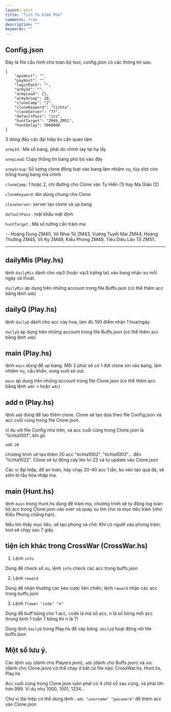 ```yaml
---
layout: post
title: "Tịch Tà Kiếm Phổ"
comments: true
description: ""
keywords: ""
---
```


## Config.json

Đây là file cấu hình cho toàn bộ tool, config.json có các thông tin sau:

    {
        "apiHost": "",
        "payHost": "",
        "loginPath": "",
        "armyId": "",
        "armyLead": {},
        "armyGroup": 20,
        "cloneCamp": "2",
        "cloneKeyword": "tichta",
        "cloneServer": "77",
        "defaultPass": "zzz",
        "huntTarget": "ZM49,ZM51",
        "huntDelay": 7000000
    }

3 dòng đầu các đại hiệp ko cần quan tâm

`armyId` : Mã số bang, phải do chính tay tại hạ lấy

`armyLead`: Copy thông tin bang phó bỏ vào đây

`armyGroup`: Số lượng clone đồng loạt vào bang làm nhiệm vụ, tùy slot còn trống trong bang mà chỉnh

`cloneCamp`: 1 hoặc 2, chỉ đường cho Clone vào Tụ Hiền (1) hay Ma Giáo (2)

`cloneKeyword`: tên dùng chung cho Clone

`closeServer`: server tạo clone và up bang

`defaultPass` : mật khẩu mặt định

`huntTarget` : Mã số tướng cần trảm ma

-- Hoàng Dung ZM40, Vô Nhai Tử ZM43, Vương Tuyết Mai ZM44, Hoàng Thường ZM45, Vô Kỵ ZM48, Kiều Phong ZM49, Tiêu Diêu Lão Tổ ZM51..


----------


## dailyMis (Play.hs)

lệnh `dailyMis` dành cho vip3 (hoặc vip3 tương lai) vào bang nhận xu mỗi ngày và thoát.

`dailyMis` áp dụng trên những account trong file Buffs.json (có thể thêm acc bằng lệnh `adb`)

## dailyQ (Play.hs)

lệnh `dailyQ` dành cho acc cày hoa, làm đủ 100 điểm nhận 1 hoa/ngày.

`dailyQ` áp dụng trên những account trong file Buffs.json (có thể thêm acc bằng lệnh `adb`)


## main (Play.hs)

lệnh `main` dùng để up bang. Mỗi 2 phút sẽ có 1 đợt clone xin vào bang, làm nhiệm vụ, cầu khấn, xong xuôi sẽ out.

`main` áp dụng trên những account trong file Clone.json (có thể thêm acc bằng lệnh `add n` hoặc `adc`)


## add n (Play.hs)

lệnh `add` dùng để tạo thêm clone. Clone sẽ tạo dựa theo file Config.json và acc cuối cùng trong file Clone.json.

ví dụ với file Config như trên, và acc cuối cùng trong Clone.json là "tichta1001", khi gõ

`add 20`

chương trình sẽ tạo thêm 20 acc "tichta1002", "tichta1003"... đến "tichta1022". Clone sẽ tự động cày lên lvl 23 và tự update vào Clone.json

Các vị đại hiệp, để an toàn, hãy chạy 20-40 acc 1 lần, ko nên tạo quá đà, sẽ sớm bị tẩu hỏa nhập ma.

## main (Hunt.hs)

lệnh `main` trong Hunt.hs dùng để trảm ma, chương trình sẽ tự động log toàn bộ acc trong Clone.json vào sver và  quay xu tìm cho ra mục tiêu trảm (như Kiều Phong chẳng hạn).

Nếu tìm thấy mục tiêu, sẽ tạo phòng và chờ. Khi có người vào phòng trảm, tool sẽ chạy sau 7 giây.

## tiện ích khác trong CrossWar (CrossWar.hs)

1. Lệnh `info`

Dùng để check số xu, lệnh `info` check các acc trong buffs.json

2. Lệnh `reward`

Dùng để nhận thưởng các kèo cược liên chiến, lệnh `reward` nhận các acc trong buffs.json

3. Lệnh `flower "code" "n"`

Dùng để buff bông cho 1 acc, code là mã số acc, n là số bông mỗi acc (trung bình 1 tuần 7 bông thì n là 7)

Dùng lệnh `dailyQ` trong Play.hs để cày bông. `dailyQ` hoạt động với file buffs.json

## Một số lưu ý.

Các lệnh `adp` (dành cho Players.json), `adb` (dành cho Buffs.json) và `adc` (dành cho Clone.json) có thể chạy ở bất cứ file nào: CrossWar.hs, Hunt.hs, Play.hs

Acc cuối cùng trong Clone.json luôn phải có 4 chữ số sau cùng, và phải lớn hơn 999. Ví dụ như 1000, 1001, 1234...

Chư vị đại hiệp có thể dùng lệnh : `adc "username" "password"` để thêm acc vào Clone.json